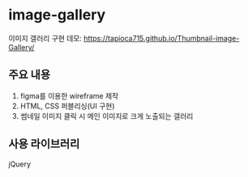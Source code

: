 # image-gallery
이미지 갤러리 구현 데모: https://tapioca715.github.io/Thumbnail-image-Gallery/

## 주요 내용
1. figma를 이용한 wireframe 제작
2. HTML, CSS 퍼블리싱(UI 구현)
3. 썸네일 이미지 클릭 시 메인 이미지로 크게 노출되는 갤러리 

## 사용 라이브러리
jQuery
